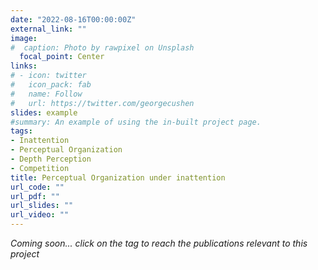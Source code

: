 ```yaml
---
date: "2022-08-16T00:00:00Z"
external_link: ""
image:
#  caption: Photo by rawpixel on Unsplash
  focal_point: Center
links:
# - icon: twitter
#   icon_pack: fab
#   name: Follow
#   url: https://twitter.com/georgecushen
slides: example
#summary: An example of using the in-built project page.
tags:
- Inattention
- Perceptual Organization
- Depth Perception
- Competition
title: Perceptual Organization under inattention
url_code: ""
url_pdf: ""
url_slides: ""
url_video: ""
---
```


*Coming soon... click on the tag to reach the publications relevant to this project*
